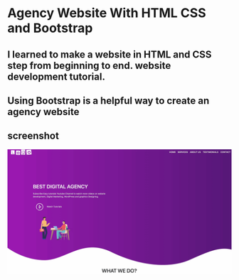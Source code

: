 <h1>Agency Website With HTML CSS and Bootstrap </h1>

<h2>I learned to make a website in HTML and CSS step from beginning to end. website development tutorial.</h2>
<h2>Using Bootstrap is a helpful way to create an agency website</h2>
<h2>screenshot</h2>
<img src="Screenshot.gif" alt="Demo" width="600"/>

